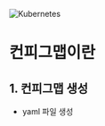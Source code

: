 ![Kubernetes](https://github.com/user-attachments/assets/3ec2d35d-184a-480a-878f-1f89f9547880)

# 컨피그맵이란

## 1. 컨피그맵 생성
- yaml 파일 생성